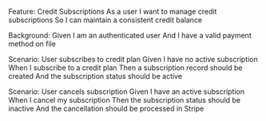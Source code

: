 Feature: Credit Subscriptions
As a user
I want to manage credit subscriptions
So I can maintain a consistent credit balance

Background:
Given I am an authenticated user
And I have a valid payment method on file

Scenario: User subscribes to credit plan
Given I have no active subscription
When I subscribe to a credit plan
Then a subscription record should be created
And the subscription status should be active

Scenario: User cancels subscription
Given I have an active subscription
When I cancel my subscription
Then the subscription status should be inactive
And the cancellation should be processed in Stripe 